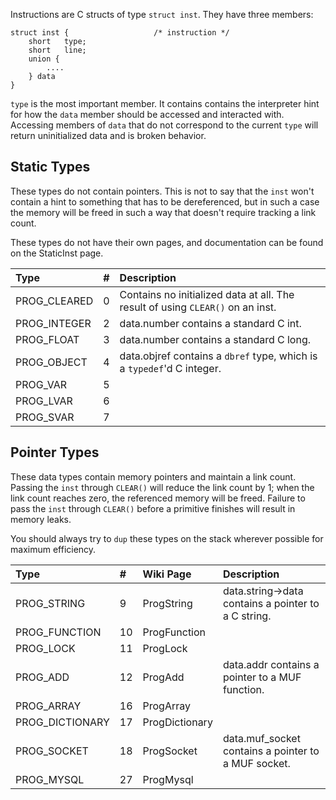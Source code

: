 Instructions are C structs of type `struct inst`. They have three members:
```
struct inst {                   /* instruction */
    short   type;
    short   line;
    union {
        ....
    } data
}
```

`type` is the most important member. It contains contains the interpreter hint for how the `data` member should be accessed and interacted with. Accessing members of `data` that do not correspond to the current `type` will return uninitialized data and is broken behavior.

## Static Types ##
These types do not contain pointers. This is not to say that the `inst` won't contain a hint to something that has to be dereferenced, but in such a case the memory will be freed in such a way that doesn't require tracking a link count.

These types do not have their own pages, and documentation can be found on the StaticInst page.

| **Type**       | **#** | **Description** |
|:---------------|:------|:----------------|
| PROG\_CLEARED |   0 | Contains no initialized data at all. The result of using `CLEAR()` on an inst. |
| PROG\_INTEGER |   2 | data.number contains a standard C int. |
| PROG\_FLOAT   |   3 | data.number contains a standard C long. |
| PROG\_OBJECT  |   4 | data.objref contains a `dbref` type, which is a `typedef`'d C integer. |
| PROG\_VAR     |   5 |  |
| PROG\_LVAR    |   6 |  |
| PROG\_SVAR    |   7 |  |


## Pointer Types ##
These data types contain memory pointers and maintain a link count. Passing the `inst` through `CLEAR()` will reduce the link count by 1; when the link count reaches zero, the referenced memory will be freed. Failure to pass the `inst` through `CLEAR()` before a primitive finishes will result in memory leaks.

You should always try to `dup` these types on the stack wherever possible for maximum efficiency.

| **Type**          | **#** | **Wiki Page**    | **Description** |
|:------------------|:------|:-----------------|:----------------|
| PROG\_STRING     |   9 | ProgString     | data.string->data contains a pointer to a C string. |
| PROG\_FUNCTION   |  10 | ProgFunction   |  |
| PROG\_LOCK       |  11 | ProgLock       |  |
| PROG\_ADD        |  12 | ProgAdd        | data.addr contains a pointer to a MUF function. |
| PROG\_ARRAY      |  16 | ProgArray      |  |
| PROG\_DICTIONARY |  17 | ProgDictionary |  |
| PROG\_SOCKET     |  18 | ProgSocket     | data.muf\_socket contains a pointer to a MUF socket. |
| PROG\_MYSQL      |  27 | ProgMysql      |  |